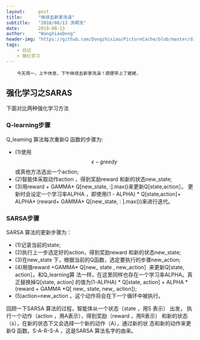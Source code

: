 ```yaml
---
layout:     post
title:      "继续去新家洗澡"
subtitle:   "2018/08/13 洗啊洗"
date:       2018-08-13
author:     "WangXiaoDong"
header-img: "https://github.com/Dongzhixiao/PictureCache/blob/master/diaryPic/20180813.jpg?raw=true"
tags:
    - 日记
    - 强化学习
---
```



```
    今天周一，上午休息，下午继续去新家洗澡！顺便带上了姥姥，
```

## 强化学习之SARAS

下面对比两种强化学习方法

### Q-learning步骤

Q_leaming 算法每次重新Q 函数的步骤为: 
- (1)使用$$\epsilon-greedy$$或真他方法选出一个action; 
- (2)智能体采取动作action ，得到奖励reward 和新的状态new_state; 
- (3)用reward + GAMMA* Q[new_state, :].max()来更新Q[state,action］。
更新时会设定一个学习率ALPHA ，即使用(1 - ALPHA) * Q[state,action]+ 
ALPHA* (reward+ GAMMA* Q[new_state, : ].max())来进行迭代。

### SARSA步骤

SARSA 算法的更新步骤为：
- (1)记录当前的state; 
- (2)执行上一步选定好的action，得到奖励reward 和新的状态new_state; 
- (3)在new_state 下，根据当前的Q函数，选定要执行的步骤new_action; 
- (4)用值reward +GAMMA* Q[new_ state , new_action］来更新Q[state, action］。和Q_learning算
法一样，在这里同样也存在一个学习率ALPHA。真正替换掉Q[state, action]
的值为(1-ALPHA) * Q[state, action] + ALPHA * (reward + GAMMA *Q[ new_ state, new_ action]); 
- (5)action=new_action 。这个动作将会在下一个循环中被执行。

回顾一下SARSA 算法的过程，智能体从一个状态（state ，用S 表示）
出发， 执行一个动作（action ，用A表示），得到奖励（reward ，用R表示）
和新的状态（s），在新的状态下又会选择一个新的动作（A），通过新的状
态和新的动作来更新Q 函数。S-A-R-S-A ，这是SARSA 算法名字的由来。






